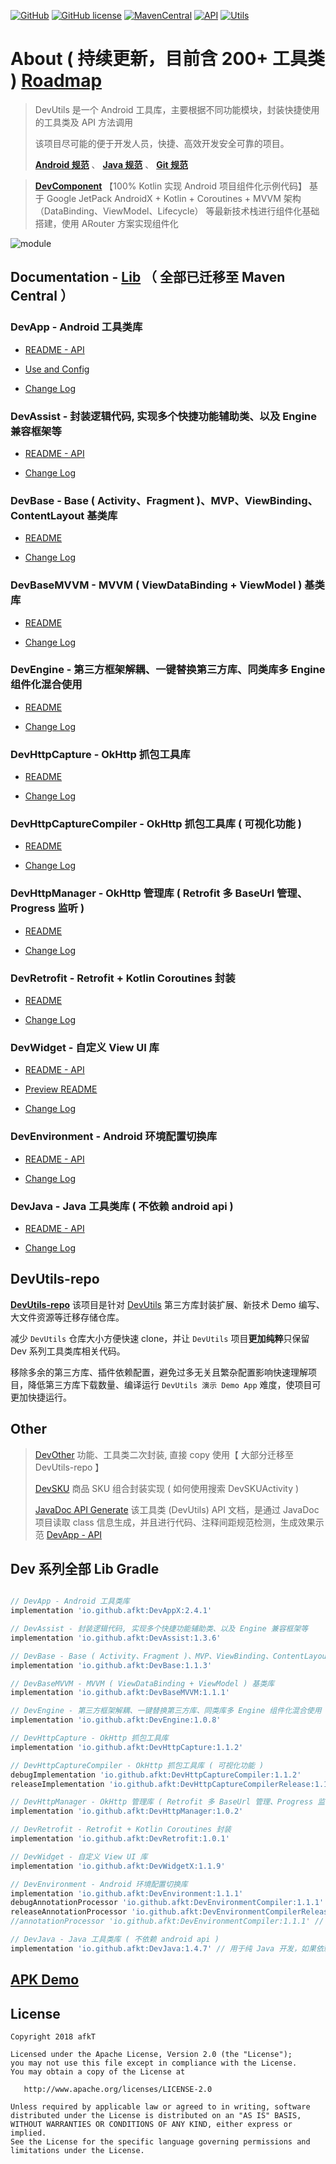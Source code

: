 
[![GitHub](https://img.shields.io/badge/GitHub-afkT-blue.svg)](https://github.com/afkT)
[![GitHub license](https://img.shields.io/github/license/afkT/DevUtils.svg)](https://github.com/afkT/DevUtils/blob/master/LICENSE)
[![MavenCentral](https://img.shields.io/badge/DevUtils-2.4.1-brightgreen.svg)](https://search.maven.org/search?q=io.github.afkt)
[![API](https://img.shields.io/badge/API-14%2B-brightgreen.svg?style=flat)](https://android-arsenal.com/api?level=14)
[![Utils](https://img.shields.io/badge/utils-200+-ff69b4.svg)](https://github.com/afkT/DevUtils/blob/master/lib/DevApp/README.md)

# About ( 持续更新，目前含 200+ 工具类 ) [Roadmap](https://github.com/afkT/DevUtils/projects/1)

> DevUtils 是一个 Android 工具库，主要根据不同功能模块，封装快捷使用的工具类及 API 方法调用
>
> 该项目尽可能的便于开发人员，快捷、高效开发安全可靠的项目。
>
> **[Android 规范](https://github.com/afkT/DevUtils/blob/master/README/android_standard.md)** 、 **[Java 规范](https://github.com/afkT/DevUtils/blob/master/README/java_standard.md)** 、 **[Git 规范](https://github.com/afkT/DevUtils/blob/master/README/git_standard.md)**

> **[DevComponent](https://github.com/afkT/DevComponent)** 【100% Kotlin 实现 Android 项目组件化示例代码】
> 基于 Google JetPack AndroidX + Kotlin + Coroutines + MVVM 架构（DataBinding、ViewModel、Lifecycle）
> 等最新技术栈进行组件化基础搭建，使用 ARouter 方案实现组件化

![module](https://github.com/afkT/DevUtils/raw/master/art/module.png)

## Documentation - [Lib](https://github.com/afkT/DevUtils/blob/master/lib) **（ 全部已迁移至 Maven Central ）**

### DevApp - Android 工具类库

- [README - API](https://github.com/afkT/DevUtils/blob/master/lib/DevApp/README.md)

- [Use and Config](https://github.com/afkT/DevUtils/blob/master/lib/DevApp/utils_readme/USE_CONFIG.md)

- [Change Log](https://github.com/afkT/DevUtils/blob/master/lib/DevApp/CHANGELOG.md)

### DevAssist - 封装逻辑代码, 实现多个快捷功能辅助类、以及 Engine 兼容框架等

- [README - API](https://github.com/afkT/DevUtils/blob/master/lib/DevAssist/README.md)

- [Change Log](https://github.com/afkT/DevUtils/blob/master/lib/DevAssist/CHANGELOG.md)

### DevBase - Base ( Activity、Fragment )、MVP、ViewBinding、ContentLayout 基类库

- [README](https://github.com/afkT/DevUtils/blob/master/lib/DevBase/README.md)

- [Change Log](https://github.com/afkT/DevUtils/blob/master/lib/DevBase/CHANGELOG.md)

### DevBaseMVVM - MVVM ( ViewDataBinding + ViewModel ) 基类库

- [README](https://github.com/afkT/DevUtils/blob/master/lib/DevBaseMVVM/README.md)

- [Change Log](https://github.com/afkT/DevUtils/blob/master/lib/DevBaseMVVM/CHANGELOG.md)

### DevEngine - 第三方框架解耦、一键替换第三方库、同类库多 Engine 组件化混合使用

- [README](https://github.com/afkT/DevUtils/blob/master/lib/DevEngine/README.md)

- [Change Log](https://github.com/afkT/DevUtils/blob/master/lib/DevEngine/CHANGELOG.md)

### DevHttpCapture - OkHttp 抓包工具库

- [README](https://github.com/afkT/DevUtils/blob/master/lib/DevHttpCapture/README.md)

- [Change Log](https://github.com/afkT/DevUtils/blob/master/lib/DevHttpCapture/CHANGELOG.md)

### DevHttpCaptureCompiler - OkHttp 抓包工具库 ( 可视化功能 )

- [README](https://github.com/afkT/DevUtils/blob/master/lib/HttpCapture/README.md)

- [Change Log](https://github.com/afkT/DevUtils/blob/master/lib/HttpCapture/CHANGELOG.md)

### DevHttpManager - OkHttp 管理库 ( Retrofit 多 BaseUrl 管理、Progress 监听 )

- [README](https://github.com/afkT/DevUtils/blob/master/lib/DevHttpManager/README.md)

- [Change Log](https://github.com/afkT/DevUtils/blob/master/lib/DevHttpManager/CHANGELOG.md)

### DevRetrofit - Retrofit + Kotlin Coroutines 封装

- [README](https://github.com/afkT/DevUtils/blob/master/lib/DevRetrofit/README.md)

- [Change Log](https://github.com/afkT/DevUtils/blob/master/lib/DevRetrofit/CHANGELOG.md)

### DevWidget - 自定义 View UI 库

- [README - API](https://github.com/afkT/DevUtils/blob/master/lib/DevWidget/README.md)

- [Preview README](https://github.com/afkT/DevUtils-repo/blob/main/lib/DevWidget_Preview.md)

- [Change Log](https://github.com/afkT/DevUtils/blob/master/lib/DevWidget/CHANGELOG.md)

### DevEnvironment - Android 环境配置切换库

- [README - API](https://github.com/afkT/DevUtils/blob/master/lib/Environment)

- [Change Log](https://github.com/afkT/DevUtils/blob/master/lib/Environment/DevEnvironment/CHANGELOG.md)

### DevJava - Java 工具类库 ( 不依赖 android api )

- [README - API](https://github.com/afkT/DevUtils/blob/master/lib/DevJava/README.md)

- [Change Log](https://github.com/afkT/DevUtils/blob/master/lib/DevJava/CHANGELOG.md)

## DevUtils-repo

**[DevUtils-repo](https://github.com/afkT/DevUtils-repo)** 该项目是针对 [DevUtils](https://github.com/afkT/DevUtils) 第三方库封装扩展、新技术 Demo 编写、大文件资源等迁移存储仓库。

减少 `DevUtils` 仓库大小方便快速 clone，并让 `DevUtils` 项目**更加纯粹**只保留 Dev 系列工具类库相关代码。

移除多余的第三方库、插件依赖配置，避免过多无关且繁杂配置影响快速理解项目，降低第三方库下载数量、编译运行 `DevUtils 演示 Demo App` 难度，使项目可更加快捷运行。

## Other

> [DevOther](https://github.com/afkT/DevUtils-repo/blob/main/lib/LocalModules/DevOther) 功能、工具类二次封装, 直接 copy 使用【 大部分迁移至 DevUtils-repo 】
>
> [DevSKU](https://github.com/afkT/DevUtils/blob/master/lib/LocalModules/DevSKU/src/main/java/dev/sku/SKU.kt) 商品 SKU 组合封装实现 ( 如何使用搜索 DevSKUActivity )
>
> [JavaDoc API Generate](https://github.com/afkT/JavaDoc) 该工具类 (DevUtils) API 文档，是通过 JavaDoc 项目读取 class 信息生成，并且进行代码、注释间距规范检测，生成效果示范 [DevApp - API](https://github.com/afkT/DevUtils/blob/master/lib/DevApp/README.md)


## Dev 系列全部 Lib Gradle

```gradle

// DevApp - Android 工具类库
implementation 'io.github.afkt:DevAppX:2.4.1'

// DevAssist - 封装逻辑代码, 实现多个快捷功能辅助类、以及 Engine 兼容框架等
implementation 'io.github.afkt:DevAssist:1.3.6'

// DevBase - Base ( Activity、Fragment )、MVP、ViewBinding、ContentLayout 基类库
implementation 'io.github.afkt:DevBase:1.1.3'

// DevBaseMVVM - MVVM ( ViewDataBinding + ViewModel ) 基类库
implementation 'io.github.afkt:DevBaseMVVM:1.1.1'

// DevEngine - 第三方框架解耦、一键替换第三方库、同类库多 Engine 组件化混合使用
implementation 'io.github.afkt:DevEngine:1.0.8'

// DevHttpCapture - OkHttp 抓包工具库
implementation 'io.github.afkt:DevHttpCapture:1.1.2'

// DevHttpCaptureCompiler - OkHttp 抓包工具库 ( 可视化功能 )
debugImplementation 'io.github.afkt:DevHttpCaptureCompiler:1.1.2'
releaseImplementation 'io.github.afkt:DevHttpCaptureCompilerRelease:1.1.2'

// DevHttpManager - OkHttp 管理库 ( Retrofit 多 BaseUrl 管理、Progress 监听 )
implementation 'io.github.afkt:DevHttpManager:1.0.2'

// DevRetrofit - Retrofit + Kotlin Coroutines 封装
implementation 'io.github.afkt:DevRetrofit:1.0.1'

// DevWidget - 自定义 View UI 库
implementation 'io.github.afkt:DevWidgetX:1.1.9'

// DevEnvironment - Android 环境配置切换库
implementation 'io.github.afkt:DevEnvironment:1.1.1'
debugAnnotationProcessor 'io.github.afkt:DevEnvironmentCompiler:1.1.1' // kaptDebug
releaseAnnotationProcessor 'io.github.afkt:DevEnvironmentCompilerRelease:1.1.1' // kaptRelease
//annotationProcessor 'io.github.afkt:DevEnvironmentCompiler:1.1.1' // kapt

// DevJava - Java 工具类库 ( 不依赖 android api )
implementation 'io.github.afkt:DevJava:1.4.7' // 用于纯 Java 开发，如果依赖了 DevApp 则不需要依赖 DevJava
```

## [APK Demo](https://github.com/afkT/Resources/blob/main/APK)

## License

    Copyright 2018 afkT

    Licensed under the Apache License, Version 2.0 (the "License");
    you may not use this file except in compliance with the License.
    You may obtain a copy of the License at

       http://www.apache.org/licenses/LICENSE-2.0

    Unless required by applicable law or agreed to in writing, software
    distributed under the License is distributed on an "AS IS" BASIS,
    WITHOUT WARRANTIES OR CONDITIONS OF ANY KIND, either express or implied.
    See the License for the specific language governing permissions and
    limitations under the License.
    